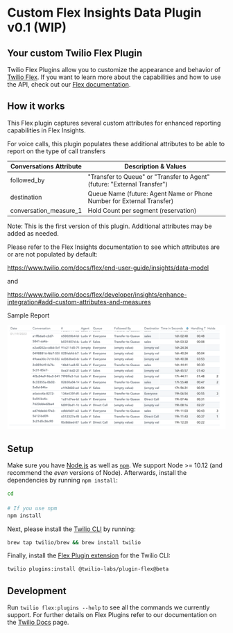 # Custom Flex Insights Data Plugin v0.1 (WIP)

## Your custom Twilio Flex Plugin
Twilio Flex Plugins allow you to customize the appearance and behavior of [Twilio Flex](https://www.twilio.com/flex). If you want to learn more about the capabilities and how to use the API, check out our [Flex documentation](https://www.twilio.com/docs/flex).

## How it works
This Flex plugin captures several custom attributes for enhanced reporting capabilities in Flex Insights.

For voice calls, this plugin populates these additional attributes to be able to report on the type of call transfers

| Conversations Attribute | Description & Values |
| -------- | ----------- |
| followed_by | "Transfer to Queue" or "Transfer to Agent" (future: "External Transfer") |
| destination | Queue Name (future: Agent Name or Phone Number for External Transfer) |
| conversation_measure_1 | Hold Count per segment (reservation) |

Note: This is the first version of this plugin. Additional attributes may be added as needed.

Please refer to the Flex Insights documentation to see which attributes are or are not populated by default:

https://www.twilio.com/docs/flex/end-user-guide/insights/data-model

and

https://www.twilio.com/docs/flex/developer/insights/enhance-integration#add-custom-attributes-and-measures

Sample Report


<img width="700px" src="images/CustomMetrics.png"/>


## Setup

Make sure you have [Node.js](https://nodejs.org) as well as [`npm`](https://npmjs.com). We support Node >= 10.12 (and recommend the _even_ versions of Node). Afterwards, install the dependencies by running `npm install`:

```bash
cd 

# If you use npm
npm install
```

Next, please install the [Twilio CLI](https://www.twilio.com/docs/twilio-cli/quickstart) by running:

```bash
brew tap twilio/brew && brew install twilio
```

Finally, install the [Flex Plugin extension](https://github.com/twilio-labs/plugin-flex/tree/v1-beta) for the Twilio CLI:

```bash
twilio plugins:install @twilio-labs/plugin-flex@beta
```

## Development

Run `twilio flex:plugins --help` to see all the commands we currently support. For further details on Flex Plugins refer to our documentation on the [Twilio Docs](https://www.twilio.com/docs/flex/developer/plugins/cli) page.

